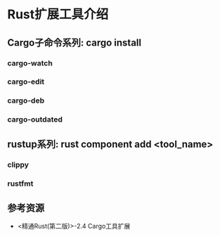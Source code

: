 # Rust扩展工具介绍

<!--ts-->
<!--te-->

## Cargo子命令系列: cargo install <binary crate name>

### cargo-watch

### cargo-edit

### cargo-deb

### cargo-outdated

## rustup系列: rust component add <tool_name>

### clippy

### rustfmt

## 参考资源
- <精通Rust(第二版)>-2.4 Cargo工具扩展